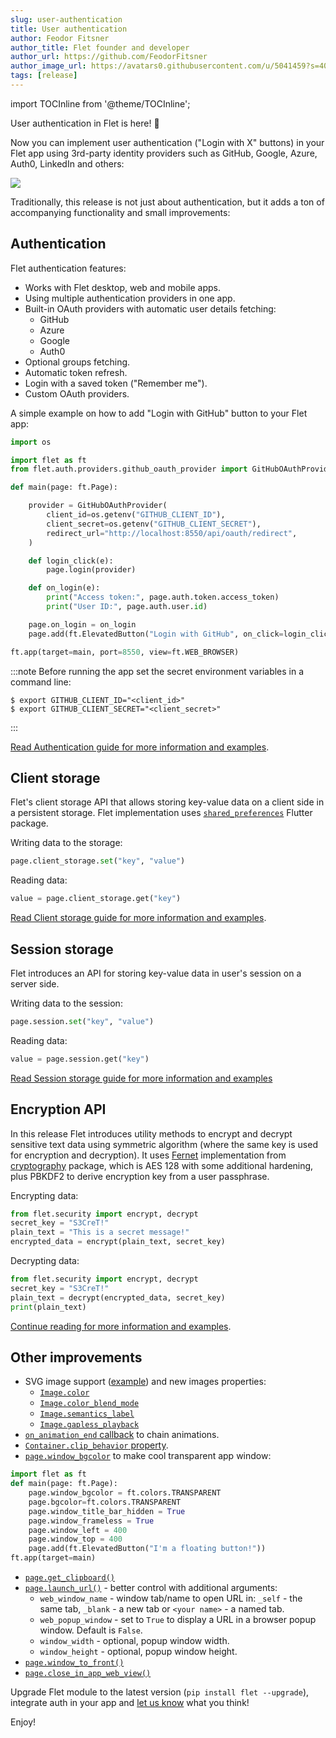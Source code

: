 ```yaml
---
slug: user-authentication
title: User authentication
author: Feodor Fitsner
author_title: Flet founder and developer
author_url: https://github.com/FeodorFitsner
author_image_url: https://avatars0.githubusercontent.com/u/5041459?s=400&v=4
tags: [release]
---
```


import TOCInline from '@theme/TOCInline';

User authentication in Flet is here! 🎉

Now you can implement user authentication ("Login with X" buttons) in your Flet app using 3rd-party identity providers such as GitHub, Google, Azure, Auth0, LinkedIn and others:

<img src="/img/docs/getting-started/authentication/github-oauth-authorize.png" className="screenshot-40" />

Traditionally, this release is not just about authentication, but it adds a ton of accompanying functionality and small improvements:

<TOCInline toc={toc} maxHeadingLevel={2} />

## Authentication

Flet authentication features:

* Works with Flet desktop, web and mobile apps.
* Using multiple authentication providers in one app.
* Built-in OAuth providers with automatic user details fetching:
  * GitHub
  * Azure
  * Google
  * Auth0
* Optional groups fetching.
* Automatic token refresh.
* Login with a saved token ("Remember me").
* Custom OAuth providers.

A simple example on how to add "Login with GitHub" button to your Flet app:

```python
import os

import flet as ft
from flet.auth.providers.github_oauth_provider import GitHubOAuthProvider

def main(page: ft.Page):

    provider = GitHubOAuthProvider(
        client_id=os.getenv("GITHUB_CLIENT_ID"),
        client_secret=os.getenv("GITHUB_CLIENT_SECRET"),
        redirect_url="http://localhost:8550/api/oauth/redirect",
    )

    def login_click(e):
        page.login(provider)

    def on_login(e):
        print("Access token:", page.auth.token.access_token)
        print("User ID:", page.auth.user.id)

    page.on_login = on_login
    page.add(ft.ElevatedButton("Login with GitHub", on_click=login_click))

ft.app(target=main, port=8550, view=ft.WEB_BROWSER)
```

:::note
Before running the app set the secret environment variables in a command line:

```
$ export GITHUB_CLIENT_ID="<client_id>"
$ export GITHUB_CLIENT_SECRET="<client_secret>"
```
:::

[Read Authentication guide for more information and examples](/docs/guides/python/authentication).

## Client storage

Flet's client storage API that allows storing key-value data on a client side in a persistent storage. Flet implementation uses [`shared_preferences`](https://pub.dev/packages/shared_preferences) Flutter package.

Writing data to the storage:

```python
page.client_storage.set("key", "value")
```

Reading data:

```python
value = page.client_storage.get("key")
```

[Read Client storage guide for more information and examples](/docs/guides/python/client-storage).

## Session storage

Flet introduces an API for storing key-value data in user's session on a server side.

Writing data to the session:

```python
page.session.set("key", "value")
```

Reading data:

```python
value = page.session.get("key")
```

[Read Session storage guide for more information and examples](/docs/guides/python/session-storage)

## Encryption API

In this release Flet introduces utility methods to encrypt and decrypt sensitive text data using symmetric algorithm (where the same key is used for encryption and decryption). It uses [Fernet](https://github.com/fernet/spec/blob/master/Spec.md) implementation from [cryptography](https://pypi.org/project/cryptography/) package, which is AES 128 with some additional hardening, plus PBKDF2 to derive encryption key from a user passphrase.

Encrypting data:

```python
from flet.security import encrypt, decrypt
secret_key = "S3CreT!"
plain_text = "This is a secret message!"
encrypted_data = encrypt(plain_text, secret_key)
```

Decrypting data:

```python
from flet.security import encrypt, decrypt
secret_key = "S3CreT!"
plain_text = decrypt(encrypted_data, secret_key)
print(plain_text)
```

[Continue reading for more information and examples](/docs/guides/python/encrypting-sensitive-data).

## Other improvements

* SVG image support ([example](https://github.com/flet-dev/examples/blob/main/python/controls/image/svg-image.py)) and new images properties:
  * [`Image.color`](/docs/controls/image#color)
  * [`Image.color_blend_mode`](/docs/controls/image#color_blend_mode)
  * [`Image.semantics_label`](/docs/controls/image#semantics_label)
  * [`Image.gapless_playback`](/docs/controls/image#gapless_playback)
* [`on_animation_end` callback](/docs/guides/python/animations#animation-end-callback) to chain animations.
* [`Container.clip_behavior` property](/docs/controls/container#clip_behavior).
* [`page.window_bgcolor`](/docs/controls/page#window_bgcolor) to make cool transparent app window:

```python
import flet as ft
def main(page: ft.Page):
    page.window_bgcolor = ft.colors.TRANSPARENT
    page.bgcolor=ft.colors.TRANSPARENT
    page.window_title_bar_hidden = True
    page.window_frameless = True
    page.window_left = 400
    page.window_top = 400
    page.add(ft.ElevatedButton("I'm a floating button!"))
ft.app(target=main)
```

* [`page.get_clipboard()`](/docs/controls/page#get_clipboard)
* [`page.launch_url()`](/docs/controls/page#launch_urlurl) - better control with additional arguments:
    * `web_window_name` - window tab/name to open URL in: `_self` - the same tab, `_blank` - a new tab or `<your name>` - a named tab.
    * `web_popup_window` - set to `True` to display a URL in a browser popup window. Default is `False`.
    * `window_width` - optional, popup window width.
    * `window_height` - optional, popup window height.
* [`page.window_to_front()`](/docs/controls/page#window_to_front)
* [`page.close_in_app_web_view()`](/docs/controls/page#close_in_app_web_view)


Upgrade Flet module to the latest version (`pip install flet --upgrade`), integrate auth in your app and [let us know](https://discord.gg/dzWXP8SHG8) what you think!

Enjoy!
